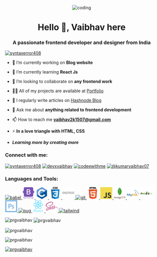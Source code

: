 <div align="center"> <img alt="coding" src="https://media4.giphy.com/media/RbDKaczqWovIugyJmW/giphy.gif?cid=ecf05e47cwgrdehjs4k4929v2qygy04kl1kz2xmgkf1bdy04&rid=giphy.gif&ct=g" />
</div>
<h1 align="center">Hello 👋, Vaibhav here</h1>
<h3 align="center">A passionate frontend developer and designer from India</h3>

<p align="left"> <a href="https://twitter.com/syntaxerror408" target="blank"><img src="https://img.shields.io/twitter/follow/syntaxerror408?logo=twitter&style=for-the-badge" alt="syntaxerror408" /></a> </p>

- 🔭 I’m currently working on **Blog website**

- 🌱 I’m currently learning **React Js**

- 👯 I’m looking to collaborate on **any frontend work**

- 👨‍💻 All of my projects are available at [Portfolio](https://prgvaibhav.github.io/index.html)

- 📝 I regularly write articles on [Hashnode Blog](https://vaibhavwrites.hashnode.dev/)

- 💬 Ask me about **anything related to frontend development**

- 📫 How to reach me **vaibhav2k1507@gmail.com**

- ⚡ **In a love triangle with HTML, CSS**

- ***Learning more by creating more***

<h3 align="left">Connect with me:</h3>
<p align="left">
<a href="https://twitter.com/syntaxerror408" target="blank"><img align="center" src="https://raw.githubusercontent.com/rahuldkjain/github-profile-readme-generator/master/src/images/icons/Social/twitter.svg" alt="syntaxerror408" height="30" width="40" /></a>
<a href="https://linkedin.com/in/devxvaibhav" target="blank"><img align="center" src="https://raw.githubusercontent.com/rahuldkjain/github-profile-readme-generator/master/src/images/icons/Social/linked-in-alt.svg" alt="devxvaibhav" height="30" width="40" /></a>
<a href="https://instagram.com/codeewithme" target="blank"><img align="center" src="https://raw.githubusercontent.com/rahuldkjain/github-profile-readme-generator/master/src/images/icons/Social/instagram.svg" alt="codeewithme" height="30" width="40" /></a>
<a href="https://hashnode.com/@kumarvaibhav07" target="blank"><img align="center" src="https://raw.githubusercontent.com/rahuldkjain/github-profile-readme-generator/master/src/images/icons/Social/hashnode.svg" alt="@kumarvaibhav07" height="30" width="40" /></a>
</p>

<h3 align="left">Languages and Tools:</h3>
<p align="left"> <a href="https://babeljs.io/" target="_blank" rel="noreferrer"> <img src="https://www.vectorlogo.zone/logos/babeljs/babeljs-icon.svg" alt="babel" width="40" height="40"/> </a> <a href="https://getbootstrap.com" target="_blank" rel="noreferrer"> <img src="https://raw.githubusercontent.com/devicons/devicon/master/icons/bootstrap/bootstrap-plain-wordmark.svg" alt="bootstrap" width="40" height="40"/> </a> <a href="https://www.cprogramming.com/" target="_blank" rel="noreferrer"> <img src="https://raw.githubusercontent.com/devicons/devicon/master/icons/c/c-original.svg" alt="c" width="40" height="40"/> </a> <a href="https://www.w3schools.com/css/" target="_blank" rel="noreferrer"> <img src="https://raw.githubusercontent.com/devicons/devicon/master/icons/css3/css3-original-wordmark.svg" alt="css3" width="40" height="40"/> </a> <a href="https://expressjs.com" target="_blank" rel="noreferrer"> <img src="https://raw.githubusercontent.com/devicons/devicon/master/icons/express/express-original-wordmark.svg" alt="express" width="40" height="40"/> </a> <a href="https://git-scm.com/" target="_blank" rel="noreferrer"> <img src="https://www.vectorlogo.zone/logos/git-scm/git-scm-icon.svg" alt="git" width="40" height="40"/> </a> <a href="https://www.w3.org/html/" target="_blank" rel="noreferrer"> <img src="https://raw.githubusercontent.com/devicons/devicon/master/icons/html5/html5-original-wordmark.svg" alt="html5" width="40" height="40"/> </a> <a href="https://developer.mozilla.org/en-US/docs/Web/JavaScript" target="_blank" rel="noreferrer"> <img src="https://raw.githubusercontent.com/devicons/devicon/master/icons/javascript/javascript-original.svg" alt="javascript" width="40" height="40"/> </a> <a href="https://www.mongodb.com/" target="_blank" rel="noreferrer"> <img src="https://raw.githubusercontent.com/devicons/devicon/master/icons/mongodb/mongodb-original-wordmark.svg" alt="mongodb" width="40" height="40"/> </a> <a href="https://www.mysql.com/" target="_blank" rel="noreferrer"> <img src="https://raw.githubusercontent.com/devicons/devicon/master/icons/mysql/mysql-original-wordmark.svg" alt="mysql" width="40" height="40"/> </a> <a href="https://nodejs.org" target="_blank" rel="noreferrer"> <img src="https://raw.githubusercontent.com/devicons/devicon/master/icons/nodejs/nodejs-original-wordmark.svg" alt="nodejs" width="40" height="40"/> </a> <a href="https://www.photoshop.com/en" target="_blank" rel="noreferrer"> <img src="https://raw.githubusercontent.com/devicons/devicon/master/icons/photoshop/photoshop-line.svg" alt="photoshop" width="40" height="40"/> </a> <a href="https://pugjs.org" target="_blank" rel="noreferrer"> <img src="https://cdn.worldvectorlogo.com/logos/pug.svg" alt="pug" width="40" height="40"/> </a> <a href="https://reactjs.org/" target="_blank" rel="noreferrer"> <img src="https://raw.githubusercontent.com/devicons/devicon/master/icons/react/react-original-wordmark.svg" alt="react" width="40" height="40"/> </a> <a href="https://sass-lang.com" target="_blank" rel="noreferrer"> <img src="https://raw.githubusercontent.com/devicons/devicon/master/icons/sass/sass-original.svg" alt="sass" width="40" height="40"/> </a> <a href="https://tailwindcss.com/" target="_blank" rel="noreferrer"> <img src="https://www.vectorlogo.zone/logos/tailwindcss/tailwindcss-icon.svg" alt="tailwind" width="40" height="40"/> </a> </p>

<p><img align="left" src="https://github-readme-stats.vercel.app/api/top-langs?username=prgvaibhav&show_icons=true&locale=en&layout=compact" alt="prgvaibhav" /></p>

<p>&nbsp;<img align="center" src="https://github-readme-stats.vercel.app/api?username=prgvaibhav&show_icons=true&locale=en" alt="prgvaibhav" /></p>

<p><img align="center" src="https://github-readme-streak-stats.herokuapp.com/?user=prgvaibhav&" alt="prgvaibhav" /></p>
<p align="left"> <img src="https://komarev.com/ghpvc/?username=prgvaibhav&label=Profile%20views&color=0e75b6&style=flat" alt="prgvaibhav" /> </p>

<p align="left"> <a href="https://github.com/ryo-ma/github-profile-trophy"><img src="https://github-profile-trophy.vercel.app/?username=prgvaibhav" alt="prgvaibhav" /></a> </p>
